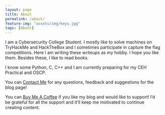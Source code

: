 ```yaml
---
layout: page
title: About
permalink: /about/
feature-img: "assets/img/keys.jpg"
tags: [About]
---
```


I am a Cybersecurity College Student. I mostly like to solve machines on TryHackMe and HackTheBox and I sometimes participate in capture the flag competitions. Here I am writing these writeups as my hobby. I hope you like them. Besides these, I like to read books.

I know some Python, C, C++ and I am currently preparing for my CEH Practical and OSCP.

You can [Contact Me](/contact/) for any questions, feedback and suggestions for the blog page!

[<script type="text/javascript" src="https://cdnjs.buymeacoffee.com/1.0.0/button.prod.min.js" data-name="bmc-button" data-slug="cybersapien" data-color="#FFDD00" data-emoji=""  data-font="Cookie" data-text="Buy me a coffee" data-outline-color="#000000" data-font-color="#000000" data-coffee-color="#ffffff" ></script>](https://www.buymeacoffee.com/cybersapien)

You can [Buy Me A Coffee](https://www.buymeacoffee.com/cybersapien) if you like my blog and would like to support! I’d be grateful for all the support and it’ll keep me motivated to continue creating content.
